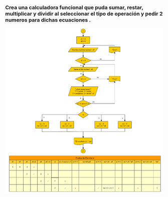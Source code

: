 
### Crea una calculadora funcional que puda sumar, restar, multiplicar y dividir al seleccionar el tipo de operación y pedir 2 numeros para dichas ecuaciones .
![problema_15](img/problema_15.png)